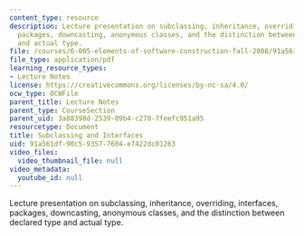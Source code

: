```yaml
---
content_type: resource
description: Lecture presentation on subclassing, inheritance, overriding, interfaces,
  packages, downcasting, anonymous classes, and the distinction between declared type
  and actual type.
file: /courses/6-005-elements-of-software-construction-fall-2008/91a561df90c593577604e7422dc01263_MIT6_005f08_lec03.pdf
file_type: application/pdf
learning_resource_types:
- Lecture Notes
license: https://creativecommons.org/licenses/by-nc-sa/4.0/
ocw_type: OCWFile
parent_title: Lecture Notes
parent_type: CourseSection
parent_uid: 3a88398d-2539-09b4-c278-7feefc951a95
resourcetype: Document
title: Subclassing and Interfaces
uid: 91a561df-90c5-9357-7604-e7422dc01263
video_files:
  video_thumbnail_file: null
video_metadata:
  youtube_id: null
---
```

Lecture presentation on subclassing, inheritance, overriding, interfaces, packages, downcasting, anonymous classes, and the distinction between declared type and actual type.